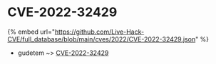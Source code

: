 # CVE-2022-32429
{% embed url="https://github.com/Live-Hack-CVE/full_database/blob/main/cves/2022/CVE-2022-32429.json" %}

* gudetem ~> [CVE-2022-32429](https://www.alice-snow.ru/2022/database/cve-2022-32429/cve-2022-32429-gudetem)